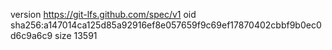 version https://git-lfs.github.com/spec/v1
oid sha256:a147014ca125d85a92916ef8e057659f9c69ef17870402cbbf9b0ec0d6c9a6c9
size 13591
